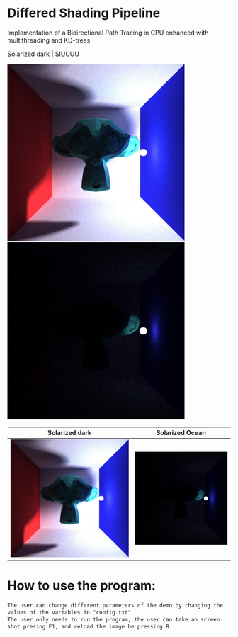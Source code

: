 # Differed Shading Pipeline
Implementation of a Bidirectional Path Tracing in CPU enhanced with multithreading and KD-trees

Solarized dark | SIUUUU
<p float="left">
  <img src="/docs/picture2.png" width="400" title="Angular"/>
  <img src="/docs/picture6.png" width="400" title="Angular"/> 
</p>

Solarized dark             |  Solarized Ocean
:-------------------------:|:-------------------------:
![This is a alt text.](/docs/picture2.png)  |  ![This is a alt text.](/docs/picture6.png)

# How to use the program:
	The user can change different parameters of the demo by changing the values of the variables in "config.txt"
	The user only needs to run the program, the user can take an screen shot presing F1, and reload the image be pressing R
